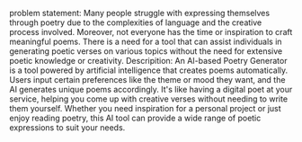 problem statement:
Many people struggle with expressing themselves through poetry due to the complexities of language and the creative process involved. Moreover, not everyone has the time or inspiration to craft meaningful poems. There is a need for a tool that can assist individuals in generating poetic verses on various topics without the need for extensive poetic knowledge or creativity.
Descripition:
An AI-based Poetry Generator is a tool powered by artificial intelligence that creates poems automatically. Users input certain preferences like the theme or mood they want, and the AI generates unique poems accordingly. It's like having a digital poet at your service, helping you come up with creative verses without needing to write them yourself. Whether you need inspiration for a personal project or just enjoy reading poetry, this AI tool can provide a wide range of poetic expressions to suit your needs.
